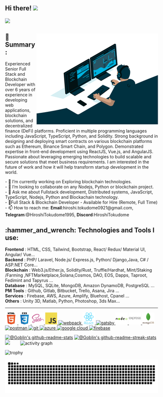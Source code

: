 <h2 align="left">
 <abc>
  <br>Hi there! <img src="https://user-images.githubusercontent.com/42378118/110234147-e3259600-7f4e-11eb-95be-0c4047144dea.gif" width="30"><br>
  <p align="center">
  
  </p>
  </abc>
</h2>
<a href="https://git.io/typing-svg"><img src="https://readme-typing-svg.herokuapp.com/?lines=+Welcome+to+My+GitHub+Profile!;I%20am%20Hiroshi%20Tokudome;Full%20Stack%20Developer;BlockChain%20Developer;6%2B%20years%20of%20Experience;Always%20learning%20new%20stuffs&font=Pacifico&center=true&&width=900&height=120&color=003140&vCenter=true&size=45%22"></a>
<div align="left">
  <img align="right" alt="Coding" width="400" src="https://github.com/atosguru/atosguru/blob/main/coding.gif?raw=true">
<h2 align="left">📝 Summary:</h2>
 <p>
Experienced Senior Full Stack and Blockchain Developer with over 6 years of experience in developing web applications, blockchain solutions, and decentralized finance (DeFi) platforms. Proficient in multiple programming languages including JavaScript, TypeScript, Python, and Solidity. Strong background in designing and deploying smart contracts on various blockchain platforms such as Ethereum, Binance Smart Chain, and Polygon. Demonstrated expertise in front-end development using ReactJS, Vue.js, and AngularJS. Passionate about leveraging emerging technologies to build scalable and secure solutions that meet business requirements. I am interested in the future of work and how it will help transform startup development in the world.</p>
<div>- 🔭 I’m currently working on Exploring blockchain technologies.</div>
<div>- 👯 I’m looking to collaborate on any Nodejs, Python or blockchain project.</div>  
<div>- 💬 Ask me about Fullstack development, Distributed systems, JavaScript, TypeScript, Nodejs, Python and Blockachain technology.</div>
<div>- 🏅Full Stack & Blockchain Developer - Available for Hire (Remote, Full Time)</div>
<div>- 📫 How to reach me:  <b>Email</b>:hiroshi.tokudome0921@gmail.com, <b>Telegram</b>:@HiroshiTokudome1995, <b>Discord</b>:HiroshiTokudome</div>
<h2 align="left">:hammer_and_wrench: Technologies and Tools I use:</h2>
<div><b>Frontend</b> : HTML, CSS, Tailwind, Bootstrap, React/ Redux/ Material UI, Angular/ Vue...</div>
<div><b>Backend</b> : PHP/ Laravel, Node.js/ Express.js, Python/ Django,Java, C# / ASP.NET Core...</div>
<div><b>Blockchain</b> : Web3.js/Ether.js, Solidity/Rust, Truffle/Hardhat, Mint/Staking /Farming ,NFTMarketplace,Solana,Cosmos, DAO, EOS, Dapps, Taproot, Fedimint and Tapyrus ...</div>
<div><b>Database</b> : MySQL, SQLite, MongoDB, Amazon DynamoDB, PostgreSQL ...</div>
<div><b>PM Tools</b> : Github, Gitlab, Bitbucket, Trello, Asana, Jira ...</div>
<div><b>Services</b> : Firebase, AWS, Azure, Amplify, Bluehost, Cpanel ...</div>
<div><b>Others</b> : Unity 3D, Matlab, Python, Photoshop, 3ds Max...</div>
                     
<hr></hr>

<p align="left">
    <a href="https://www.w3.org/html/" target="_blank"> <img src="https://raw.githubusercontent.com/devicons/devicon/master/icons/html5/html5-original-wordmark.svg" alt="html5" width="40" height="40"/> </a>
    <a href="https://www.w3schools.com/css/" target="_blank"> <img src="https://raw.githubusercontent.com/devicons/devicon/master/icons/css3/css3-original-wordmark.svg" alt="css3" width="40" height="40"/> </a>
<a href="https://sass-lang.com" target="_blank"> <img src="https://raw.githubusercontent.com/devicons/devicon/master/icons/sass/sass-original.svg" alt="sass" width="40" height="40"/> </a>
    <a href="https://developer.mozilla.org/en-US/docs/Web/JavaScript" target="_blank"> <img src="https://raw.githubusercontent.com/devicons/devicon/master/icons/javascript/javascript-original.svg" alt="javascript" width="40" height="40"/> </a>
<a href="https://webpack.js.org/" target="_blank"> <img src="https://www.vectorlogo.zone/logos/js_webpack/js_webpack-icon.svg" alt="webpack" width="40" height="40"/> </a>
<a href="https://reactjs.org/" target="_blank"> <img src="https://raw.githubusercontent.com/devicons/devicon/master/icons/react/react-original-wordmark.svg" alt="react" width="40" height="40"/> </a>
<a href="https://www.gatsbyjs.com/" target="_blank"> <img src="https://www.vectorlogo.zone/logos/gatsbyjs/gatsbyjs-icon.svg" alt="gatsby" width="40" height="40"/> </a>
<a href="https://nodejs.org" target="_blank"> <img src="https://raw.githubusercontent.com/devicons/devicon/master/icons/nodejs/nodejs-original-wordmark.svg" alt="nodejs" width="40" height="40"/> </a>
<a href="https://expressjs.com" target="_blank"> <img src="https://raw.githubusercontent.com/devicons/devicon/master/icons/express/express-original-wordmark.svg" alt="express" width="40" height="40"/> </a>
<a href="https://www.mongodb.com/" target="_blank"> <img src="https://raw.githubusercontent.com/devicons/devicon/master/icons/mongodb/mongodb-original-wordmark.svg" alt="mongodb" width="40" height="40"/> </a>
<a href="https://www.postman.com/" target="_blank"> <img src="https://www.vectorlogo.zone/logos/getpostman/getpostman-icon.svg" alt="postman" width="40" height="40"/> </a>
<a href="https://git-scm.com/" target="_blank"> <img src="https://www.vectorlogo.zone/logos/git-scm/git-scm-icon.svg" alt="git" width="40" height="40"/> </a>
<a href="https://azure.microsoft.com/en-us/" target="_blank"> <img src="https://www.vectorlogo.zone/logos/microsoft_azure/microsoft_azure-icon.svg" alt="azure" width="40" height="40"/> </a>
<a href="https://cloud.google.com/" target="_blank"> <img src="https://www.vectorlogo.zone/logos/google_cloud/google_cloud-icon.svg" alt="google cloud" width="40" height="40"/> </a>
<a href="https://firebase.google.com/" target="_blank"> <img src="https://www.vectorlogo.zone/logos/firebase/firebase-icon.svg" alt="firebase" width="40" height="40"/> </a>
</p>
    
<p align = "center">
  
 <a href="https://github.com/cupidbow20000?tab=repositories"><img src="https://github-readme-stats-one-bice.vercel.app/api?username=cupidbow20000&theme=gotham&show_icons=true&count_private=true&hide_border=true&role=OWNER,ORGANIZATION_MEMBER,COLLABORATOR"  width="49%" alt="@Goblin's github-readme-stats"/></a>
 <a href="https://github.com/cupidbow20000?tab=stars"><img src="https://github-readme-streak-stats.herokuapp.com?user=cupidbow20000&theme=gotham&hide_border=true&date_format=M%20j%5B%2C%20Y%5D"  width="49%" alt="@Goblin's github-readme-streak-stats"/></a>
<a><img width="400" style="margin-right: 30px; width:35%" src="https://github-readme-stats-git-masterrstaa-rickstaa.vercel.app/api/top-langs/?username=cupidbow20000&langs_count=8&layout=compact&theme=vision-friendly-dark&border_radius=7.5" /></a>
<a><img src="https://github-readme-activity-graph.vercel.app/graph?username=cupidbow20000&theme=react-dark&hide_border=true&hide_title=false&area=true&custom_title=Total%20contribution%20graph%20in%20all%20repo" width="63%" alt="activity graph"></a>

![trophy](https://github-profile-trophy.vercel.app/?username=ryo-ma&theme=onedark&row=1&column=9)</p>

<img src="https://github.com/Platane/snk/raw/output/github-contribution-grid-snake.svg" alt="e" style="max-width: 100%;">
</p>
